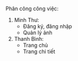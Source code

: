 Phân công công việc:
1. Minh Thư: 
   + Đăng ký, đăng nhập 
   + Quản lý ảnh 
2. Thanh Bình: 
   + Trang chủ 
   + Trang chi tiết 